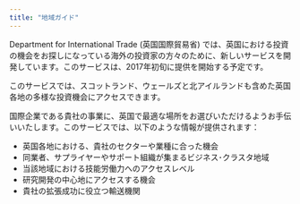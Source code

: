 ```yaml
---
title: "地域ガイド"
---
```


Department for International Trade (英国国際貿易省) では、英国における投資の機会をお探しになっている海外の投資家の方々のために、新しいサービスを開発しています。このサービスは、2017年初旬に提供を開始する予定です。

このサービスでは、スコットランド、ウェールズと北アイルランドも含めた英国各地の多様な投資機会にアクセスできます。

国際企業である貴社の事業に、英国で最適な場所をお選びいただけるようお手伝いいたします。このサービスでは、以下のような情報が提供されます：

- 英国各地における、貴社のセクターや業種に合った機会
- 同業者、サプライヤーやサポート組織が集まるビジネス･クラスタ地域
- 当該地域における技能労働力へのアクセスレベル
- 研究開発の中心地にアクセスする機会
- 貴社の拡張成功に役立つ輸送機関

